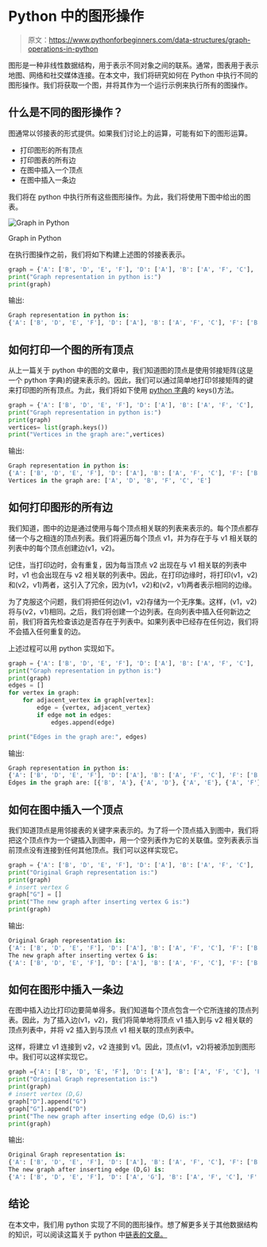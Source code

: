 # Python 中的图形操作

> 原文：<https://www.pythonforbeginners.com/data-structures/graph-operations-in-python>

图形是一种非线性数据结构，用于表示不同对象之间的联系。通常，图表用于表示地图、网络和社交媒体连接。在本文中，我们将研究如何在 Python 中执行不同的图形操作。我们将获取一个图，并将其作为一个运行示例来执行所有的图操作。

## 什么是不同的图形操作？

图通常以邻接表的形式提供。如果我们讨论上的运算，可能有如下的图形运算。

*   打印图形的所有顶点
*   打印图表的所有边
*   在图中插入一个顶点
*   在图中插入一条边

我们将在 python 中执行所有这些图形操作。为此，我们将使用下图中给出的图表。

![Graph in Python](img/8f9872874a2835a02d2dad9cd058d424.png)



Graph in Python

在执行图操作之前，我们将如下构建上述图的邻接表表示。

```py
graph = {'A': ['B', 'D', 'E', 'F'], 'D': ['A'], 'B': ['A', 'F', 'C'], 'F': ['B', 'A'], 'C': ['B'], 'E': ['A']}
print("Graph representation in python is:")
print(graph) 
```

输出:

```py
Graph representation in python is:
{'A': ['B', 'D', 'E', 'F'], 'D': ['A'], 'B': ['A', 'F', 'C'], 'F': ['B', 'A'], 'C': ['B'], 'E': ['A']} 
```

## 如何打印一个图的所有顶点

从上一篇关于 python 中的图的文章中，我们知道图的顶点是使用邻接矩阵(这是一个 python 字典)的键来表示的。因此，我们可以通过简单地打印邻接矩阵的键来打印图的所有顶点。为此，我们将如下使用 [python 字典](https://www.pythonforbeginners.com/dictionary/how-to-use-dictionaries-in-python/)的 keys()方法。

```py
graph = {'A': ['B', 'D', 'E', 'F'], 'D': ['A'], 'B': ['A', 'F', 'C'], 'F': ['B', 'A'], 'C': ['B'], 'E': ['A']}
print("Graph representation in python is:")
print(graph)
vertices= list(graph.keys())
print("Vertices in the graph are:",vertices) 
```

输出:

```py
Graph representation in python is:
{'A': ['B', 'D', 'E', 'F'], 'D': ['A'], 'B': ['A', 'F', 'C'], 'F': ['B', 'A'], 'C': ['B'], 'E': ['A']}
Vertices in the graph are: ['A', 'D', 'B', 'F', 'C', 'E']
```

## 如何打印图形的所有边

我们知道，图中的边是通过使用与每个顶点相关联的列表来表示的。每个顶点都存储一个与之相连的顶点列表。我们将遍历每个顶点 v1，并为存在于与 v1 相关联的列表中的每个顶点创建边(v1，v2)。

记住，当打印边时，会有重复，因为每当顶点 v2 出现在与 v1 相关联的列表中时，v1 也会出现在与 v2 相关联的列表中。因此，在打印边缘时，将打印(v1，v2)和(v2，v1)两者，这引入了冗余，因为(v1，v2)和(v2，v1)两者表示相同的边缘。

为了克服这个问题，我们将把任何边(v1，v2)存储为一个无序集。这样，(v1，v2)将与(v2，v1)相同。之后，我们将创建一个边列表。在向列表中插入任何新边之前，我们将首先检查该边是否存在于列表中。如果列表中已经存在任何边，我们将不会插入任何重复的边。

上述过程可以用 python 实现如下。

```py
graph = {'A': ['B', 'D', 'E', 'F'], 'D': ['A'], 'B': ['A', 'F', 'C'], 'F': ['B', 'A'], 'C': ['B'], 'E': ['A']}
print("Graph representation in python is:")
print(graph)
edges = []
for vertex in graph:
    for adjacent_vertex in graph[vertex]:
        edge = {vertex, adjacent_vertex}
        if edge not in edges:
            edges.append(edge)

print("Edges in the graph are:", edges) 
```

输出:

```py
Graph representation in python is:
{'A': ['B', 'D', 'E', 'F'], 'D': ['A'], 'B': ['A', 'F', 'C'], 'F': ['B', 'A'], 'C': ['B'], 'E': ['A']}
Edges in the graph are: [{'B', 'A'}, {'A', 'D'}, {'A', 'E'}, {'A', 'F'}, {'B', 'F'}, {'B', 'C'}]
```

## 如何在图中插入一个顶点

我们知道顶点是用邻接表的关键字来表示的。为了将一个顶点插入到图中，我们将把这个顶点作为一个键插入到图中，用一个空列表作为它的关联值。空列表表示当前顶点没有连接到任何其他顶点。我们可以这样实现它。

```py
graph = {'A': ['B', 'D', 'E', 'F'], 'D': ['A'], 'B': ['A', 'F', 'C'], 'F': ['B', 'A'], 'C': ['B'], 'E': ['A']}
print("Original Graph representation is:")
print(graph)
# insert vertex G
graph["G"] = []
print("The new graph after inserting vertex G is:")
print(graph) 
```

输出:

```py
Original Graph representation is:
{'A': ['B', 'D', 'E', 'F'], 'D': ['A'], 'B': ['A', 'F', 'C'], 'F': ['B', 'A'], 'C': ['B'], 'E': ['A']}
The new graph after inserting vertex G is:
{'A': ['B', 'D', 'E', 'F'], 'D': ['A'], 'B': ['A', 'F', 'C'], 'F': ['B', 'A'], 'C': ['B'], 'E': ['A'], 'G': []} 
```

## 如何在图形中插入一条边

在图中插入边比打印边要简单得多。我们知道每个顶点包含一个它所连接的顶点列表。因此，为了插入边(v1，v2)，我们将简单地将顶点 v1 插入到与 v2 相关联的顶点列表中，并将 v2 插入到与顶点 v1 相关联的顶点列表中。

这样，将建立 v1 连接到 v2，v2 连接到 v1。因此，顶点(v1，v2)将被添加到图形中。我们可以这样实现它。

```py
graph ={'A': ['B', 'D', 'E', 'F'], 'D': ['A'], 'B': ['A', 'F', 'C'], 'F': ['B', 'A'], 'C': ['B'], 'E': ['A'], 'G': []}
print("Original Graph representation is:")
print(graph)
# insert vertex (D,G)
graph["D"].append("G")
graph["G"].append("D")
print("The new graph after inserting edge (D,G) is:")
print(graph) 
```

输出:

```py
Original Graph representation is:
{'A': ['B', 'D', 'E', 'F'], 'D': ['A'], 'B': ['A', 'F', 'C'], 'F': ['B', 'A'], 'C': ['B'], 'E': ['A'], 'G': []}
The new graph after inserting edge (D,G) is:
{'A': ['B', 'D', 'E', 'F'], 'D': ['A', 'G'], 'B': ['A', 'F', 'C'], 'F': ['B', 'A'], 'C': ['B'], 'E': ['A'], 'G': ['D']}
```

## 结论

在本文中，我们用 python 实现了不同的图形操作。想了解更多关于其他数据结构的知识，可以阅读这篇关于 python 中[链表的文章。](https://www.pythonforbeginners.com/lists/linked-list-in-python)